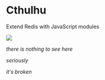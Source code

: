 # Cthulhu
Extend Redis with JavaScript modules

![](https://c1.staticflickr.com/9/8758/18161295638_6fc93ec641_b.jpg)

*there is nothing to see here*

*seriously*

*it's broken*